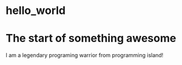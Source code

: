 # hello_world
The start of something awesome
=================================

I am a legendary programing warrior from programming island!
